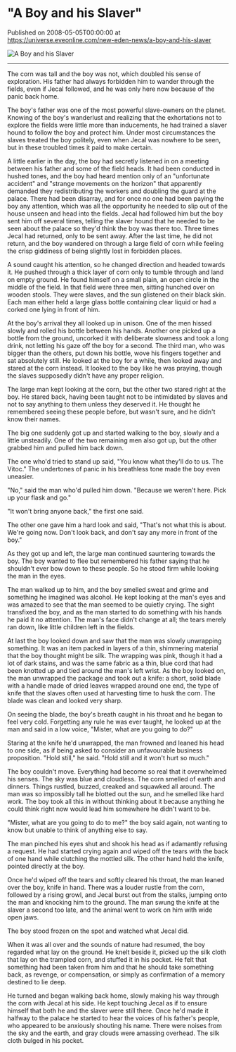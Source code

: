 # "A Boy and his Slaver"
Published on 2008-05-05T00:00:00 at https://universe.eveonline.com/new-eden-news/a-boy-and-his-slaver

![A Boy and his Slaver](https://web.ccpgamescdn.com/communityassets/img/chronicles/chronicleImage/boyslaver.jpg)

---

The corn was tall and the boy was not, which doubled his sense of exploration. His father had always forbidden him to wander through the fields, even if Jecal followed, and he was only here now because of the panic back home.

The boy's father was one of the most powerful slave-owners on the planet. Knowing of the boy's wanderlust and realizing that the exhortations not to explore the fields were little more than inducements, he had trained a slaver hound to follow the boy and protect him. Under most circumstances the slaves treated the boy politely, even when Jecal was nowhere to be seen, but in these troubled times it paid to make certain.

A little earlier in the day, the boy had secretly listened in on a meeting between his father and some of the field heads. It had been conducted in hushed tones, and the boy had heard mention only of an "unfortunate accident" and "strange movements on the horizon" that apparently demanded they redistributing the workers and doubling the guard at the palace. There had been disarray, and for once no one had been paying the boy any attention, which was all the opportunity he needed to slip out of the house unseen and head into the fields. Jecal had followed him but the boy sent him off several times, telling the slaver hound that he needed to be seen about the palace so they'd think the boy was there too. Three times Jecal had returned, only to be sent away. After the last time, he did not return, and the boy wandered on through a large field of corn while feeling the crisp giddiness of being slightly lost in forbidden places.

A sound caught his attention, so he changed direction and headed towards it. He pushed through a thick layer of corn only to tumble through and land on empty ground. He found himself on a small plain, an open circle in the middle of the field. In that field were three men, sitting hunched over on wooden stools. They were slaves, and the sun glistened on their black skin. Each man either held a large glass bottle containing clear liquid or had a corked one lying in front of him.

At the boy's arrival they all looked up in unison. One of the men hissed slowly and rolled his bottle between his hands. Another one picked up a bottle from the ground, uncorked it with deliberate slowness and took a long drink, not letting his gaze off the boy for a second. The third man, who was bigger than the others, put down his bottle, wove his fingers together and sat absolutely still. He looked at the boy for a while, then looked away and stared at the corn instead. It looked to the boy like he was praying, though the slaves supposedly didn't have any proper religion.

The large man kept looking at the corn, but the other two stared right at the boy. He stared back, having been taught not to be intimidated by slaves and not to say anything to them unless they deserved it. He thought he remembered seeing these people before, but wasn't sure, and he didn't know their names.

The big one suddenly got up and started walking to the boy, slowly and a little unsteadily. One of the two remaining men also got up, but the other grabbed him and pulled him back down.

The one who'd tried to stand up said, "You know what they'll do to us. The Vitoc." The undertones of panic in his breathless tone made the boy even uneasier.

"No," said the man who'd pulled him down. "Because we weren't here. Pick up your flask and go."

"It won't bring anyone back," the first one said.

The other one gave him a hard look and said, "That's not what this is about. We're going now. Don't look back, and don't say any more in front of the boy."

As they got up and left, the large man continued sauntering towards the boy. The boy wanted to flee but remembered his father saying that he shouldn't ever bow down to these people. So he stood firm while looking the man in the eyes.

The man walked up to him, and the boy smelled sweat and grime and something he imagined was alcohol. He kept looking at the man's eyes and was amazed to see that the man seemed to be quietly crying. The sight transfixed the boy, and as the man started to do something with his hands he paid it no attention. The man's face didn't change at all; the tears merely ran down, like little children left in the fields.

At last the boy looked down and saw that the man was slowly unwrapping something. It was an item packed in layers of a thin, shimmering material that the boy thought might be silk. The wrapping was pink, though it had a lot of dark stains, and was the same fabric as a thin, blue cord that had been knotted up and tied around the man's left wrist. As the boy looked on, the man unwrapped the package and took out a knife: a short, solid blade with a handle made of dried leaves wrapped around one end, the type of knife that the slaves often used at harvesting time to husk the corn. The blade was clean and looked very sharp.

On seeing the blade, the boy's breath caught in his throat and he began to feel very cold. Forgetting any rule he was ever taught, he looked up at the man and said in a low voice, "Mister, what are you going to do?"

Staring at the knife he'd unwrapped, the man frowned and leaned his head to one side, as if being asked to consider an unfavourable business proposition. "Hold still," he said. "Hold still and it won't hurt so much."

The boy couldn't move. Everything had become so real that it overwhelmed his senses. The sky was blue and cloudless. The corn smelled of earth and dinners. Things rustled, buzzed, creaked and squawked all around. The man was so impossibly tall he blotted out the sun, and he smelled like hard work. The boy took all this in without thinking about it because anything he could think right now would lead him somewhere he didn't want to be.

"Mister, what are you going to do to me?" the boy said again, not wanting to know but unable to think of anything else to say.

The man pinched his eyes shut and shook his head as if adamantly refusing a request. He had started crying again and wiped off the tears with the back of one hand while clutching the mottled silk. The other hand held the knife, pointed directly at the boy.

Once he'd wiped off the tears and softly cleared his throat, the man leaned over the boy, knife in hand. There was a louder rustle from the corn, followed by a rising growl, and Jecal burst out from the stalks, jumping onto the man and knocking him to the ground. The man swung the knife at the slaver a second too late, and the animal went to work on him with wide open jaws.

The boy stood frozen on the spot and watched what Jecal did.

When it was all over and the sounds of nature had resumed, the boy regarded what lay on the ground. He knelt beside it, picked up the silk cloth that lay on the trampled corn, and stuffed it in his pocket. He felt that something had been taken from him and that he should take something back, as revenge, or compensation, or simply as confirmation of a memory destined to lie deep.

He turned and began walking back home, slowly making his way through the corn with Jecal at his side. He kept touching Jecal as if to ensure himself that both he and the slaver were still there. Once he'd made it halfway to the palace he started to hear the voices of his father's people, who appeared to be anxiously shouting his name. There were noises from the sky and the earth, and gray clouds were amassing overhead. The silk cloth bulged in his pocket.

